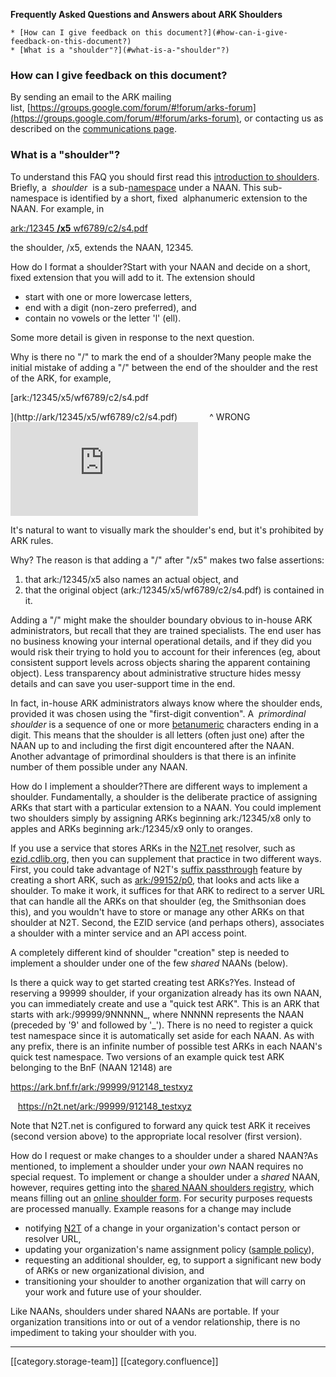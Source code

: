  **Frequently Asked Questions and Answers about ARK Shoulders** 

    * [How can I give feedback on this document?](#how-can-i-give-feedback-on-this-document?)
    * [What is a "shoulder"?](#what-is-a-"shoulder"?)



### How can I give feedback on this document?
By sending an email to the ARK mailing list, [https://groups.google.com/forum/#!forum/arks-forum](https://groups.google.com/forum/#!forum/arks-forum), or contacting us as described on the [communications page](https://wiki.lyrasis.org/display/ARKs/Communications).


### What is a "shoulder"?
To understand this FAQ you should first read this [introduction to shoulders](https://wiki.lyrasis.org/display/ARKs/ARK+Identifiers+FAQ#ARKIdentifiersFAQ-shoulders). Briefly, a  _shoulder_  is a sub-[namespace](https://wiki.lyrasis.org/pages/viewpage.action?pageId=131533174#ARKIdentifiersFAQ-namespaces) under a NAAN. This sub-namespace is identified by a short, fixed  alphanumeric extension to the NAAN. For example, in

[ark:/12345 **/x5** wf6789/c2/s4.pdf](http://ark/12345/x5wf6789/c2/s4.pdf)

the shoulder, /x5, extends the NAAN, 12345.

How do I format a shoulder?Start with your NAAN and decide on a short, fixed extension that you will add to it. The extension should


* start with one or more lowercase letters,
* end with a digit (non-zero preferred), and
* contain no vowels or the letter 'l' (ell).

Some more detail is given in response to the next question.

Why is there no "/" to mark the end of a shoulder?Many people make the initial mistake of adding a "/" between the end of the shoulder and the rest of the ARK, for example,

[ark:/12345/x5/wf6789/c2/s4.pdf

](http://ark/12345/x5/wf6789/c2/s4.pdf)             ^ WRONG![](http://ark/12345/x5/wf6789/c2/s4.pdf)

It's natural to want to visually mark the shoulder's end, but it's prohibited by ARK rules. 

Why? The reason is that adding a "/" after "/x5" makes two false assertions:


1. that ark:/12345/x5 also names an actual object, and
1. that the original object (ark:/12345/x5/wf6789/c2/s4.pdf) is contained in it. 

Adding a "/" might make the shoulder boundary obvious to in-house ARK administrators, but recall that they are trained specialists. The end user has no business knowing your internal operational details, and if they did you would risk their trying to hold you to account for their inferences (eg, about consistent support levels across objects sharing the apparent containing object). Less transparency about administrative structure hides messy details and can save you user-support time in the end.

In fact, in-house ARK administrators always know where the shoulder ends, provided it was chosen using the "first-digit convention". A  _primordinal shoulder_  is a sequence of one or more [betanumeric](https://wiki.lyrasis.org/display/ARKs/ARK+Identifiers+FAQ#ARKIdentifiersFAQ-betanumeric) characters ending in a digit. This means that the shoulder is all letters (often just one) after the NAAN up to and including the first digit encountered after the NAAN. Another advantage of primordinal shoulders is that there is an infinite number of them possible under any NAAN.

How do I implement a shoulder?There are different ways to implement a shoulder. Fundamentally, a shoulder is the deliberate practice of assigning ARKs that start with a particular extension to a NAAN. You could implement two shoulders simply by assigning ARKs beginning ark:/12345/x8 only to apples and ARKs beginning ark:/12345/x9 only to oranges.

If you use a service that stores ARKs in the [N2T.net](https://n2t.net) resolver, such as [ezid.cdlib.org](https://ezid.cdlib.org), then you can supplement that practice in two different ways. First, you could take advantage of N2T's [suffix passthrough](https://ezid.cdlib.org/learn/suffix_passthrough) feature by creating a short ARK, such as [ark:/99152/p0](http://n2t.net/ark:/99152/p0), that looks and acts like a shoulder. To make it work, it suffices for that ARK to redirect to a server URL that can handle all the ARKs on that shoulder (eg, the Smithsonian does this), and you wouldn't have to store or manage any other ARKs on that shoulder at N2T. Second, the EZID service (and perhaps others), associates a shoulder with a minter service and an API access point.

A completely different kind of shoulder "creation" step is needed to implement a shoulder under one of the few  _shared_  NAANs (below).

Is there a quick way to get started creating test ARKs?Yes. Instead of reserving a 99999 shoulder, if your organization already has its own NAAN, you can immediately create and use a "quick test ARK". This is an ARK that starts with ark:/99999/9NNNNN_, where NNNNN represents the NAAN (preceded by '9' and followed by '_'). There is no need to register a quick test namespace since it is automatically set aside for each NAAN. As with any prefix, there is an infinite number of possible test ARKs in each NAAN's quick test namespace. Two versions of an example quick test ARK belonging to the BnF (NAAN 12148) are

https://ark.bnf.fr/ark:/99999/912148_testxyz

   https://n2t.net/ark:/99999/912148_testxyz

Note that N2T.net is configured to forward any quick test ARK it receives (second version above) to the appropriate local resolver (first version).

How do I request or make changes to a shoulder under a shared NAAN?As mentioned, to implement a shoulder under your  _own_  NAAN requires no special request. To implement or change a shoulder under a  _shared_  NAAN, however, requires getting into the [shared NAAN shoulders registry](https://n2t.net/e/pub/shoulder_registry.txt), which means filling out an [online shoulder form](https://n2t.net/e/shoulder_request). For security purposes requests are processed manually. Example reasons for a change may include


* notifying [N2T](https://wiki.lyrasis.org/pages/viewpage.action?pageId=131533174#ARKIdentifiersFAQ-n2t) of a change in your organization's contact person or resolver URL,
* updating your organization's name assignment policy ([sample policy](http://ark.bnf.fr/ark:/12148/bpt6k2102478.policy)),
* requesting an additional shoulder, eg, to support a significant new body of ARKs or new organizational division, and
* transitioning your shoulder to another organization that will carry on your work and future use of your shoulder.

Like NAANs, shoulders under shared NAANs are portable. If your organization transitions into or out of a vendor relationship, there is no impediment to taking your shoulder with you.















*****

[[category.storage-team]] 
[[category.confluence]] 
